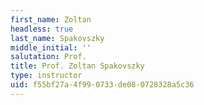 ```yaml
---
first_name: Zoltan
headless: true
last_name: Spakovszky
middle_initial: ''
salutation: Prof.
title: Prof. Zoltan Spakovszky
type: instructor
uid: f55bf27a-4f99-0733-de08-0728328a5c36
---
```

